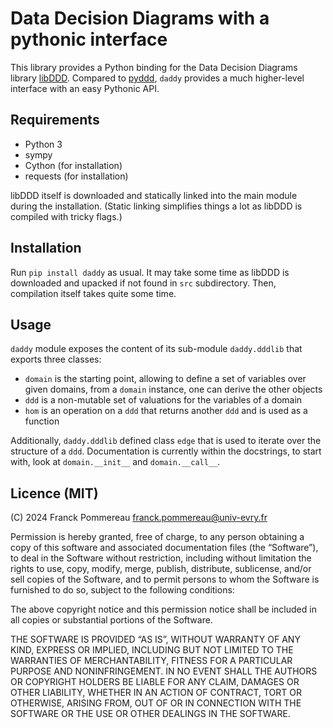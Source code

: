 Data Decision Diagrams with a pythonic interface
================================================

This library provides a Python binding for the Data Decision Diagrams
library [libDDD](https://github.com/lip6/libDDD). Compared to
[pyddd](https://github.com/fpom/pyddd), `daddy` provides a much higher-level
interface with an easy Pythonic API.

## Requirements

 - Python 3
 - sympy
 - Cython (for installation)
 - requests (for installation)

libDDD itself is downloaded and statically linked into the main module during
the installation. (Static linking simplifies things a lot as libDDD is compiled
with tricky flags.)

## Installation

Run `pip install daddy` as usual. It may take some time as libDDD is downloaded
and upacked if not found in `src` subdirectory. Then, compilation itself takes
quite some time.

## Usage

`daddy` module exposes the content of its sub-module `daddy.dddlib` that exports
three classes:

 - `domain` is the starting point, allowing to define a set of variables over
   given domains, from a `domain` instance, one can derive the other objects
 - `ddd` is a non-mutable  set of valuations for the variables of a domain
 - `hom` is an operation on a `ddd` that returns another `ddd` and is used
   as a function

Additionally, `daddy.dddlib` defined class `edge` that is used to iterate over the
structure of a `ddd`. Documentation is currently within the docstrings, to start
with, look at `domain.__init__` and `domain.__call__`.

## Licence (MIT)

(C) 2024 Franck Pommereau <franck.pommereau@univ-evry.fr>

Permission is hereby granted, free of charge, to any person obtaining a copy of
this software and associated documentation files (the “Software”), to deal in
the Software without restriction, including without limitation the rights to
use, copy, modify, merge, publish, distribute, sublicense, and/or sell copies of
the Software, and to permit persons to whom the Software is furnished to do so,
subject to the following conditions:

The above copyright notice and this permission notice shall be included in all
copies or substantial portions of the Software.

THE SOFTWARE IS PROVIDED “AS IS”, WITHOUT WARRANTY OF ANY KIND, EXPRESS OR
IMPLIED, INCLUDING BUT NOT LIMITED TO THE WARRANTIES OF MERCHANTABILITY, FITNESS
FOR A PARTICULAR PURPOSE AND NONINFRINGEMENT. IN NO EVENT SHALL THE AUTHORS OR
COPYRIGHT HOLDERS BE LIABLE FOR ANY CLAIM, DAMAGES OR OTHER LIABILITY, WHETHER
IN AN ACTION OF CONTRACT, TORT OR OTHERWISE, ARISING FROM, OUT OF OR IN
CONNECTION WITH THE SOFTWARE OR THE USE OR OTHER DEALINGS IN THE SOFTWARE.
